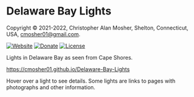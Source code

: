 # Delaware Bay Lights

Copyright © 2021-2022, Christopher Alan Mosher, Shelton, Connecticut, USA, <cmosher01@gmail.com>.

[![Website](https://img.shields.io/website/https/cmosher01.github.io/Delaware-Bay-Lights.svg)](https://cmosher01.github.io/Delaware-Bay-Lights)
[![Donate](https://img.shields.io/badge/Donate-PayPal-green.svg)](https://www.paypal.com/cgi-bin/webscr?cmd=_s-xclick&hosted_button_id=CVSSQ2BWDCKQ2)
[![License](https://img.shields.io/github/license/cmosher01/Delaware-Bay-Lights.svg)](https://www.gnu.org/licenses/gpl.html)

Lights in Delaware Bay as seen from Cape Shores.

https://cmosher01.github.io/Delaware-Bay-Lights

Hover over a light to see details. Some lights are links to pages with
photographs and other information.
